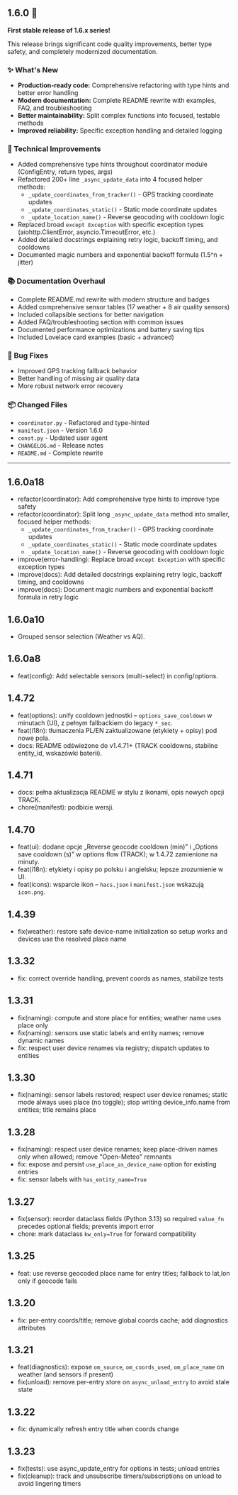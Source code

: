 ## 1.6.0 🎉

**First stable release of 1.6.x series!**

This release brings significant code quality improvements, better type safety, and completely modernized documentation.

### ✨ What's New
- **Production-ready code:** Comprehensive refactoring with type hints and better error handling
- **Modern documentation:** Complete README rewrite with examples, FAQ, and troubleshooting
- **Better maintainability:** Split complex functions into focused, testable methods
- **Improved reliability:** Specific exception handling and detailed logging

### 🔧 Technical Improvements
- Added comprehensive type hints throughout coordinator module (ConfigEntry, return types, args)
- Refactored 200+ line `_async_update_data` into 4 focused helper methods:
  - `_update_coordinates_from_tracker()` - GPS tracking coordinate updates
  - `_update_coordinates_static()` - Static mode coordinate updates
  - `_update_location_name()` - Reverse geocoding with cooldown logic
- Replaced broad `except Exception` with specific exception types (aiohttp.ClientError, asyncio.TimeoutError, etc.)
- Added detailed docstrings explaining retry logic, backoff timing, and cooldowns
- Documented magic numbers and exponential backoff formula (1.5^n + jitter)

### 📚 Documentation Overhaul
- Complete README.md rewrite with modern structure and badges
- Added comprehensive sensor tables (17 weather + 8 air quality sensors)
- Included collapsible sections for better navigation
- Added FAQ/troubleshooting section with common issues
- Documented performance optimizations and battery saving tips
- Included Lovelace card examples (basic + advanced)

### 🐛 Bug Fixes
- Improved GPS tracking fallback behavior
- Better handling of missing air quality data
- More robust network error recovery

### 📦 Changed Files
- `coordinator.py` - Refactored and type-hinted
- `manifest.json` - Version 1.6.0
- `const.py` - Updated user agent
- `CHANGELOG.md` - Release notes
- `README.md` - Complete rewrite

---


## 1.6.0a18
- refactor(coordinator): Add comprehensive type hints to improve type safety
- refactor(coordinator): Split long `_async_update_data` method into smaller, focused helper methods:
  - `_update_coordinates_from_tracker()` - GPS tracking coordinate updates
  - `_update_coordinates_static()` - Static mode coordinate updates
  - `_update_location_name()` - Reverse geocoding with cooldown logic
- improve(error-handling): Replace broad `except Exception` with specific exception types
- improve(docs): Add detailed docstrings explaining retry logic, backoff timing, and cooldowns
- improve(docs): Document magic numbers and exponential backoff formula in retry logic

## 1.6.0a10
- Grouped sensor selection (Weather vs AQ).

## 1.6.0a8
- feat(config): Add selectable sensors (multi-select) in config/options.

## 1.4.72
- feat(options): unify cooldown jednostki – `options_save_cooldown` w minutach (UI), z pełnym fallbackiem do legacy `*_sec`.
- feat(i18n): tłumaczenia PL/EN zaktualizowane (etykiety + opisy) pod nowe pola.
- docs: README odświeżone do v1.4.71+ (TRACK cooldowns, stabilne entity_id, wskazówki baterii).

## 1.4.71
- docs: pełna aktualizacja README w stylu z ikonami, opis nowych opcji TRACK.
- chore(manifest): podbicie wersji.

## 1.4.70
- feat(ui): dodane opcje „Reverse geocode cooldown (min)” i „Options save cooldown (s)” w options flow (TRACK);
  w 1.4.72 zamienione na minuty.
- feat(i18n): etykiety i opisy po polsku i angielsku; lepsze zrozumienie w UI.
- feat(icons): wsparcie ikon – `hacs.json` i `manifest.json` wskazują `icon.png`.

## 1.4.39
- fix(weather): restore safe device-name initialization so setup works and devices use the resolved place name

## 1.3.32
- fix: correct override handling, prevent coords as names, stabilize tests

## 1.3.31
- fix(naming): compute and store place for entities; weather name uses place only
- fix(naming): sensors use static labels and entity names; remove dynamic names
- fix: respect user device renames via registry; dispatch updates to entities

## 1.3.30
- fix(naming): sensor labels restored; respect user device renames; static mode always uses place (no toggle); stop writing device_info.name from entities; title remains place

## 1.3.28
- fix(naming): respect user device renames; keep place-driven names only when allowed; remove "Open-Meteo" remnants
- fix: expose and persist `use_place_as_device_name` option for existing entries
- fix: sensor labels with `has_entity_name=True`

## 1.3.27
- fix(sensor): reorder dataclass fields (Python 3.13) so required `value_fn` precedes optional fields; prevents import error
- chore: mark dataclass `kw_only=True` for forward compatibility

## 1.3.25
- feat: use reverse geocoded place name for entry titles; fallback to lat,lon only if geocode fails

## 1.3.20
- fix: per-entry coords/title; remove global coords cache; add diagnostics attributes

## 1.3.21
- feat(diagnostics): expose `om_source`, `om_coords_used`, `om_place_name` on weather (and sensors if present)
- fix(unload): remove per-entry store on `async_unload_entry` to avoid stale state

## 1.3.22
- fix: dynamically refresh entry title when coords change

## 1.3.23
- fix(tests): use async_update_entry for options in tests; unload entries
- fix(cleanup): track and unsubscribe timers/subscriptions on unload to avoid lingering timers
